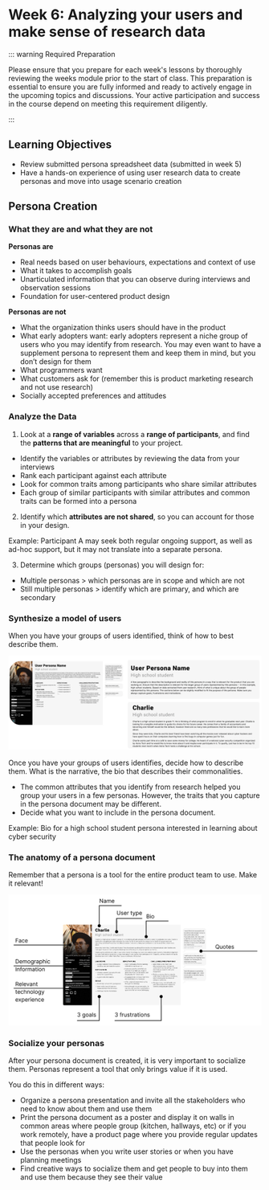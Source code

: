 # Week 6: Analyzing your users and make sense of research data

::: warning Required Preparation

Please ensure that you prepare for each week's lessons by thoroughly reviewing the weeks module prior to the start of class. This preparation is essential to ensure you are fully informed and ready to actively engage in the upcoming topics and discussions. Your active participation and success in the course depend on meeting this requirement diligently.

:::

## Learning Objectives

- Review submitted persona spreadsheet data (submitted in week 5)
- Have a hands-on experience of using user research data to create personas and move into usage scenario creation

## Persona Creation

### What they are and what they are not

**Personas are**

- Real needs based on user behaviours, expectations and context of use
- What it takes to accomplish goals
- Unarticulated information that you can observe during interviews and observation sessions
- Foundation for user-centered product design

**Personas are not**

- What the organization thinks users should have in the product
- What early adopters want: early adopters represent a niche group of users who you may identify from research. You may even want to have a supplement persona to represent them and keep them in mind, but you don’t design for them
- What programmers want
- What customers ask for (remember this is product marketing research and not use research)
- Socially accepted preferences and attitudes

### Analyze the Data

1. Look at a **range of variables** across a **range of participants**, and find the **patterns that are meaningful** to your project.

- Identify the variables or attributes by reviewing the data from your interviews
- Rank each participant against each attribute
- Look for common traits among participants who share similar attributes
- Each group of similar participants with similar attributes and common traits can be formed into a persona

2. Identify which **attributes are not shared**, so you can account for those in your design.

Example: Participant A may seek both regular ongoing support, as well as ad-hoc support, but it may not translate into a separate persona.

3. Determine which groups (personas) you will design for:

- Multiple personas > which personas are in scope and which are not
- Still multiple personas > identify which are primary, and which are secondary

### Synthesize a model of users

When you have your groups of users identified, think of how to best describe them.

![Persona Example](./persona.png)

Once you have your groups of users identifies, decide how to describe them. What is the narrative, the bio that describes their commonalities.

- The common attributes that you identify from research helped you group your users in a few personas. However, the traits that you capture in the persona document may be different.
- Decide what you want to include in the persona document.

Example: Bio for a high school student persona interested in learning about cyber security

### The anatomy of a persona document

Remember that a persona is a tool for the entire product team to use. Make it relevant!

![Persona anatomy](./persona-anatomy.png)

### Socialize your personas

After your persona document is created, it is very important to socialize them. Personas represent a tool that only brings value if it is used.

You do this in different ways:

- Organize a persona presentation and invite all the stakeholders who need to know about them and use them
- Print the persona document as a poster and display it on walls in common areas where people group (kitchen, hallways, etc) or if you work remotely, have a product page where you provide regular updates that people look for
- Use the personas when you write user stories or when you have planning meetings
- Find creative ways to socialize them and get people to buy into them and use them because they see their value
